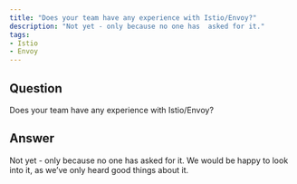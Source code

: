 ```yaml
---
title: "Does your team have any experience with Istio/Envoy?"
description: "Not yet - only because no one has  asked for it."
tags:
- Istio
- Envoy
---
```


## Question

Does your team have any experience with Istio/Envoy?

## Answer

Not yet - only because no one has  asked for it. We would be happy to look into it, as we’ve only heard good things about it.
